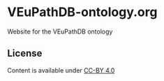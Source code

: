 # VEuPathDB-ontology.org
Website for the VEuPathDB ontology

## License
Content is available under [CC-BY 4.0](http://creativecommons.org/licenses/by/4.0/)

